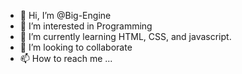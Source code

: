 - 👋 Hi, I’m @Big-Engine
- 👀 I’m interested in Programming
- 🌱 I’m currently learning HTML, CSS, and javascript.
- 💞️ I’m looking to collaborate
- 📫 How to reach me ...

<!---
Big-Engine/Big-Engine is a ✨ special ✨ repository because its `README.md` (this file) appears on your GitHub profile.
You can click the Preview link to take a look at your changes.
--->
